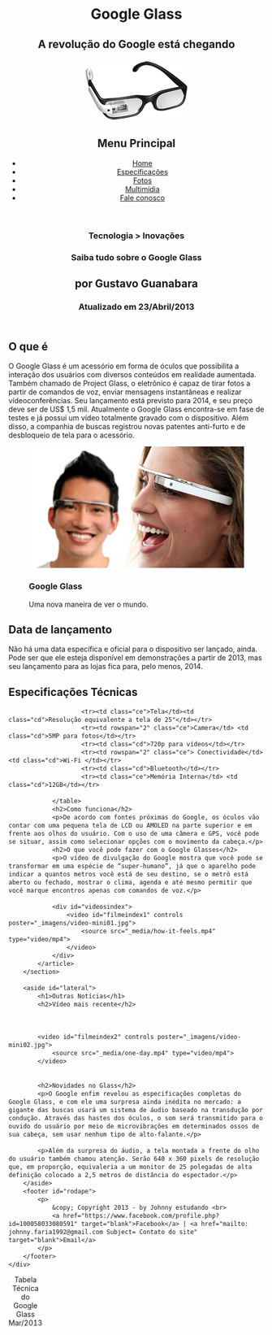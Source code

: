 <!DOCTYPE html>
<html lang="en">
<head>
    <meta charset="UTF-8">
    <meta name="viewport" content="width=device-width, initial-scale=1.0">
    <title>Tudo sobre Google Glass</title>
    <link rel="stylesheet" type="text/css" href="_css/estilo.css">
    
</head>
<script language="javascript" src="_javascript/funcoes.js"></script>
<body>
    <div id="interface">
            <header id="cabecalho">
                <hgroup>
                <h1>Google Glass</h1>
                <h2>A revolução do Google está chegando</h2>
                </hgroup>
                <img id="icone"src="_imagens/glass-oculos-preto-peq.png" alt="">
                <nav id="menu">
                    <h1>Menu Principal</h1>
                    <ul type="disc">
                        <li onmouseover="mudaFoto('_imagens/home.png')" onmouseout="mudaFoto('_imagens/glass-oculos-preto-peq.png')"><a href="index.html" target="_self">Home</a></li>
                        <li onmouseover="mudaFoto('_imagens/especificacoes.png')" onmouseout="mudaFoto('_imagens/glass-oculos-preto-peq.png')"><a href="specs.html" target="_self">Especificações</a></li>
                        <li onmouseover="mudaFoto('_imagens/fotos.png')" onmouseout="mudaFoto('_imagens/glass-oculos-preto-peq.png')"><a href="fotos.html " target="_self">Fotos</a></li>
                        <li onmouseover="mudaFoto('_imagens/multimidia.png')" onmouseout="mudaFoto('_imagens/glass-oculos-preto-peq.png')"><a href="multimidia.html" target="_self">Multimídia</a></li>
                        <li onmouseover="mudaFoto('_imagens/contato.png')" onmouseout="mudaFoto('_imagens/glass-oculos-preto-peq.png')"><a href="fale-conosco.html" target="_self">Fale conosco</a></li>
                    </ul>
                </nav>
            </header>
        <section id="corpo">
            <article id="noticia-principal">
                <header id="cabecalho-artigo">
                    <hgroup>
                        <h3 class="esquerda"> Tecnologia > Inovações</h3>
                        <h1>Saiba tudo sobre o Google Glass</h1>
                        <h2>por Gustavo Guanabara</h2>
                        <h3 class="direita">
                            Atualizado em 23/Abril/2013</h3>
                    </hgroup>
                </header>
                <h2>O que é</h2>
                <p>O Google Glass é um acessório em forma de óculos que possibilita a interação dos usuários com diversos conteúdos em realidade aumentada. Também chamado de Project Glass, o eletrônico é capaz de tirar fotos a partir de comandos de voz, enviar mensagens instantâneas e realizar vídeoconferências. Seu lançamento está previsto para 2014, e seu preço deve ser de US$ 1,5 mil. Atualmente o Google Glass encontra-se em fase de testes e já possui um vídeo totalmente gravado com o dispositivo. Além disso, a companhia de buscas registrou novas patentes anti-furto e de desbloqueio de tela para o acessório.</p>
                <figure class="foto-legenda">
                    <img src="_imagens/glass-quadro-homem-mulher.jpg" alt="">
                    <figcaption>
                        <h3>Google Glass</h3>
                        <p>Uma nova maneira de ver o mundo.</p>
                    </figcaption>
                </figure>
                <h2>Data de lançamento</h2>
                <p>Não há uma data específica e oficial para o dispositivo ser lançado, ainda. Pode ser que ele esteja disponível em demonstrações a partir de 2013, mas seu lançamento para as lojas fica para, pelo menos, 2014.</p>
                <h2>Especificações Técnicas</h2>
                <table id="tabelaspec">
                    <caption>Tabela Técnica do Google Glass <span>Mar/2013</span></caption>
                
                        <tr><td class="ce">Tela</td><td class="cd">Resolução equivalente a tela de 25"</td></tr>
                        <tr><td rowspan="2" class="ce">Camera</td> <td class="cd">5MP para fotos</td></tr>
                        <tr><td class="cd">720p para vídeos</td></tr>
                        <tr><td rowspan="2" class="ce"> Conectividade</td> <td class="cd">Wi-Fi </td></tr>
                        <tr><td class="cd">Bluetooth</td></tr>
                        <tr><td class="ce">Memória Interna</td> <td class="cd">12GB</td></tr>
                
                </table>
                <h2>Como funciona</h2>
                <p>De acordo com fontes próximas do Google, os óculos vão contar com uma pequena tela de LCD ou AMOLED na parte superior e em frente aos olhos do usuário. Com o uso de uma câmera e GPS, você pode se situar, assim como selecionar opções com o movimento da cabeça.</p>
                <h2>O que você pode fazer com o Google Glasses</h2>
                <p>O vídeo de divulgação do Google mostra que você pode se transformar em uma espécie de “super-humano”, já que o aparelho pode indicar a quantos metros você está de seu destino, se o metrô está aberto ou fechado, mostrar o clima, agenda e até mesmo permitir que você marque encontros apenas com comandos de voz.</p>
                
                <div id="videosindex">
                    <video id="filmeindex1" controls poster="_imagens/video-mini01.jpg">
                        <source src="_media/how-it-feels.mp4" type="video/mp4">
                    </video>
                </div>
            </article>
        </section>
        
        <aside id="lateral">
            <h1>Outras Notícias</h1>
            <h2>Vídeo mais recente</h2>

            
            
            <video id="filmeindex2" controls poster="_imagens/video-mini02.jpg">
                <source src="_media/one-day.mp4" type="video/mp4">
            </video>
            
           
            <h2>Novidades no Glass</h2>
            <p>O Google enfim revelou as especificações completas do Google Glass, e com ele uma surpresa ainda inédita no mercado: a gigante das buscas usará um sistema de áudio baseado na transdução por condução. Através das hastes dos óculos, o som será transmitido para o ouvido do usuário por meio de microvibrações em determinados ossos de sua cabeça, sem usar nenhum tipo de alto-falante.</p>

            <p>Além da surpresa do áudio, a tela montada a frente do olho do usuário também chamou atenção. Serão 640 x 360 pixels de resolução que, em proporção, equivaleria a um monitor de 25 polegadas de alta definição colocado a 2,5 metros de distância do espectador.</p>
        </aside>
        <footer id="rodape">
            <p>
                &copy; Copyright 2013 - by Johnny estudando <br>
                <a href="https://www.facebook.com/profile.php?id=100058033080591" target="blank">Facebook</a> | <a href="mailto: johnny.faria1992@gmail.com Subject= Contato do site" target="blank">Email</a>
            </p>
        </footer>
    </div>   
</body>
</html>
